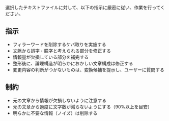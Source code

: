 選択したテキストファイルに対して、以下の指示に厳密に従い、作業を行ってください。

## 指示

- フィラーワードを削除するケバ取りを実施する
- 文脈から誤字・脱字と考えられる部分を修正する
- 情報量が欠損している部分を補完する
- 整形後に、論理構造が明らかにおかしい文章構成は修正する
- 変更内容の判断がつかないものは、変換候補を提示し、ユーザーに質問する

## 制約

- 元の文章から情報が欠損しないように注意する
- 元の文章から過度に文字数が減らないようにする（90%以上を目安）
- 明らかに不要な情報（ノイズ）は削除する
